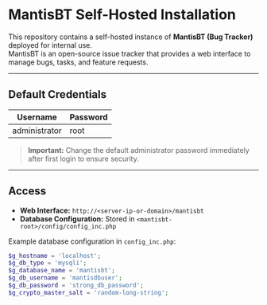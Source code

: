 # MantisBT Self-Hosted Installation

This repository contains a self-hosted instance of **MantisBT (Bug Tracker)** deployed for internal use.  
MantisBT is an open-source issue tracker that provides a web interface to manage bugs, tasks, and feature requests.

---

## Default Credentials

| Username      | Password |
|---------------|----------|
| administrator | root     |

> **Important:** Change the default administrator password immediately after first login to ensure security.

---

## Access

- **Web Interface:** `http://<server-ip-or-domain>/mantisbt`  
- **Database Configuration:** Stored in `<mantisbt-root>/config/config_inc.php`

Example database configuration in `config_inc.php`:

```php
$g_hostname = 'localhost';
$g_db_type = 'mysqli';
$g_database_name = 'mantisbt';
$g_db_username = 'mantisdbuser';
$g_db_password = 'strong_db_password';
$g_crypto_master_salt = 'random-long-string';

